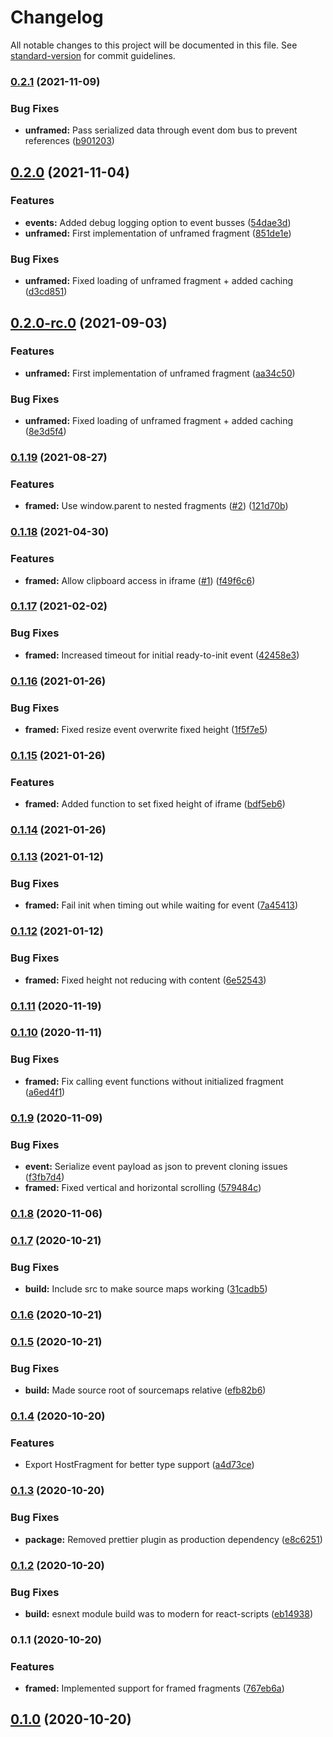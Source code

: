 # Changelog

All notable changes to this project will be documented in this file. See [standard-version](https://github.com/conventional-changelog/standard-version) for commit guidelines.

### [0.2.1](https://github.com/fragsalat/monteur/compare/v0.2.0...v0.2.1) (2021-11-09)


### Bug Fixes

* **unframed:** Pass serialized data through event dom bus to prevent references ([b901203](https://github.com/fragsalat/monteur/commit/b901203e775cbaf994b141fa3e0b3de95ddcba75))

## [0.2.0](https://github.com/fragsalat/monteur/compare/v0.1.19...v0.2.0) (2021-11-04)


### Features

* **events:** Added debug logging option to event busses ([54dae3d](https://github.com/fragsalat/monteur/commit/54dae3de08bb5f0223f51911472d0aa7af16d9b7))
* **unframed:** First implementation of unframed fragment ([851de1e](https://github.com/fragsalat/monteur/commit/851de1ef7e13e9dc8d4961a1712abcc4306e01c4))


### Bug Fixes

* **unframed:** Fixed loading of unframed fragment + added caching ([d3cd851](https://github.com/fragsalat/monteur/commit/d3cd851a4b9f4d7e207cf4fcfb1533c730b09423))

## [0.2.0-rc.0](https://github.com/fragsalat/monteur/compare/v0.1.19...v0.2.0-rc.0) (2021-09-03)


### Features

* **unframed:** First implementation of unframed fragment ([aa34c50](https://github.com/fragsalat/monteur/commit/aa34c50f198b12138531256dd2feeb0a63cc34a9))


### Bug Fixes

* **unframed:** Fixed loading of unframed fragment + added caching ([8e3d5f4](https://github.com/fragsalat/monteur/commit/8e3d5f473472da149e0c2c9e14878885c4055ab7))

### [0.1.19](https://github.com/fragsalat/monteur/compare/v0.1.18...v0.1.19) (2021-08-27)


### Features

* **framed:** Use window.parent to nested fragments ([#2](https://github.com/fragsalat/monteur/issues/2)) ([121d70b](https://github.com/fragsalat/monteur/commit/121d70b77d85617e65161589c392039a9df71f0e))

### [0.1.18](https://github.com/fragsalat/monteur/compare/v0.1.17...v0.1.18) (2021-04-30)


### Features

* **framed:** Allow clipboard access in iframe ([#1](https://github.com/fragsalat/monteur/issues/1)) ([f49f6c6](https://github.com/fragsalat/monteur/commit/f49f6c6447ff6642ca6f6282be2f9714c75a4b8b))

### [0.1.17](https://github.com/fragsalat/monteur/compare/v0.1.16...v0.1.17) (2021-02-02)


### Bug Fixes

* **framed:** Increased timeout for initial ready-to-init event ([42458e3](https://github.com/fragsalat/monteur/commit/42458e3308b535227f17b3aa099639b024d6105f))

### [0.1.16](https://github.com/fragsalat/monteur/compare/v0.1.15...v0.1.16) (2021-01-26)


### Bug Fixes

* **framed:** Fixed resize event overwrite fixed height ([1f5f7e5](https://github.com/fragsalat/monteur/commit/1f5f7e5b88e5408b81725ef3b02800f7c4fbbe1f))

### [0.1.15](https://github.com/fragsalat/monteur/compare/v0.1.14...v0.1.15) (2021-01-26)


### Features

* **framed:** Added function to set fixed height of iframe ([bdf5eb6](https://github.com/fragsalat/monteur/commit/bdf5eb6f60835b5f412f9ba4fc8294a854c3a8af))

### [0.1.14](https://github.com/fragsalat/monteur/compare/v0.1.13...v0.1.14) (2021-01-26)

### [0.1.13](https://github.com/fragsalat/monteur/compare/v0.1.12...v0.1.13) (2021-01-12)


### Bug Fixes

* **framed:** Fail init when timing out while waiting for event ([7a45413](https://github.com/fragsalat/monteur/commit/7a4541360ef3a985761d9213b1578ec381e221aa))

### [0.1.12](https://github.com/fragsalat/monteur/compare/v0.1.11...v0.1.12) (2021-01-12)


### Bug Fixes

* **framed:** Fixed height not reducing with content ([6e52543](https://github.com/fragsalat/monteur/commit/6e525436ada7d914e14c0b660fcc6ccd8d1b9538))

### [0.1.11](https://github.com/fragsalat/monteur/compare/v0.1.10...v0.1.11) (2020-11-19)

### [0.1.10](https://github.com/fragsalat/monteur/compare/v0.1.9...v0.1.10) (2020-11-11)


### Bug Fixes

* **framed:** Fix calling event functions without initialized fragment ([a6ed4f1](https://github.com/fragsalat/monteur/commit/a6ed4f1df03f7da8e7d7e2e3293edb0dc5ec531d))

### [0.1.9](https://github.com/fragsalat/monteur/compare/v0.1.8...v0.1.9) (2020-11-09)


### Bug Fixes

* **event:** Serialize event payload as json to prevent cloning issues ([f3fb7d4](https://github.com/fragsalat/monteur/commit/f3fb7d418158ce6aad0e49475d5a8ade7a3d702b))
* **framed:** Fixed vertical and horizontal scrolling ([579484c](https://github.com/fragsalat/monteur/commit/579484cc790bd8ec587e7cab5c5dbc359dea3086))

### [0.1.8](https://github.com/fragsalat/monteur/compare/v0.1.7...v0.1.8) (2020-11-06)

### [0.1.7](https://github.com/fragsalat/monteur/compare/v0.1.6...v0.1.7) (2020-10-21)


### Bug Fixes

* **build:** Include src to make source maps working ([31cadb5](https://github.com/fragsalat/monteur/commit/31cadb5f7fdc805d5f2788dc6aef262140ab2ea6))

### [0.1.6](https://github.com/fragsalat/monteur/compare/v0.1.5...v0.1.6) (2020-10-21)

### [0.1.5](https://github.com/fragsalat/monteur/compare/v0.1.4...v0.1.5) (2020-10-21)


### Bug Fixes

* **build:** Made source root of sourcemaps relative ([efb82b6](https://github.com/fragsalat/monteur/commit/efb82b6f8b371b6d515e8ba76cf1c8c5bc84a4fc))

### [0.1.4](https://github.com/fragsalat/monteur/compare/v0.1.3...v0.1.4) (2020-10-20)


### Features

* Export HostFragment for better type support ([a4d73ce](https://github.com/fragsalat/monteur/commit/a4d73cec4f860f407a05307ecb263d18ac9515cc))

### [0.1.3](https://github.com/fragsalat/monteur/compare/v0.1.2...v0.1.3) (2020-10-20)


### Bug Fixes

* **package:** Removed prettier plugin as production dependency ([e8c6251](https://github.com/fragsalat/monteur/commit/e8c62511b9dea3be78afdfc2b17a266277debba6))

### [0.1.2](https://github.com/fragsalat/monteur/compare/v0.1.1...v0.1.2) (2020-10-20)


### Bug Fixes

* **build:** esnext module build was to modern for react-scripts ([eb14938](https://github.com/fragsalat/monteur/commit/eb14938e6562d120b8edd7e6455c3643939e8985))

### 0.1.1 (2020-10-20)


### Features

* **framed:** Implemented support for framed fragments ([767eb6a](https://github.com/fragsalat/monteur/commit/767eb6afc1c6b4c4eec318d3a773797ade052cef))

## [0.1.0](https://github.com/fragsalat/monteur/compare/v0.1.1...v0.1.0) (2020-10-20)
